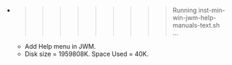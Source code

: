 * >>>>>>>>> Running inst-min-win-jwm-help-manuals-text.sh ...
  * Add Help menu in JWM.
  * Disk size = 1959808K. Space Used = 40K.
